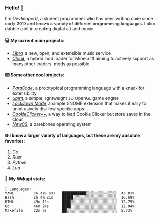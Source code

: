 ### Hello! 👋

I'm _DevReaper0_, a student programmer who has been writing code since early 2019 and knows a variety of different programming languages. I also dabble a bit in creating digital art and music.

#### 💻 My current main projects:

-   _[Libra](https://github.com/LibraMusic)_, a new, open, and extensible music service
-   _[Cloud](https://github.com/CloudLoaderMC/CloudLoader)_, a hybrid mod loader for Minecraft aiming to actively support as many other loaders' mods as possible

#### ⌨️ Some other cool projects:

-   _[ParaCode](https://github.com/ParaCodeLang/ParaCode)_, a prototypical programming language with a knack for extensibility
-   _[Spirit](https://gitlab.com/DevReaper0/SpiritEngine)_, a simple, lightweight 2D OpenGL game engine
-   _[Lockdown Mode](https://github.com/DevReaper0/GNOME-LockdownMode)_, a simple GNOME extension that makes it easy to unintrusively disallow specific apps
-   _[CookieClicker++](https://github.com/DevReaper0/CookieClickerPlusPlus)_, a way to load Cookie Clicker but store saves in the cloud
-   _[NewOS](https://github.com/DevReaper0/NewOS)_, a barebones operating system

#### 🌐 I know a larger variety of languages, but these are my absolute favorites:

1. _Go_
2. _Rust_
3. _Python_
4. _Lua_

#### 📡 My Wakapi stats:

```text
💾 Languages:
YAML         2h 48m 53s   ███████████░░░░░░░░░░░░░░  43.81%
Bash         1h 4m 21s    █████░░░░░░░░░░░░░░░░░░░░  16.69%
HTML         49m 19s      ████░░░░░░░░░░░░░░░░░░░░░  12.79%
Go           46m 24s      ████░░░░░░░░░░░░░░░░░░░░░  12.04%
Makefile     22m 5s       ██░░░░░░░░░░░░░░░░░░░░░░░  5.73%
```
